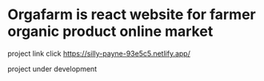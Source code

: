 # Orgafarm is react website for farmer organic product online market

project link click https://silly-payne-93e5c5.netlify.app/

project under development 
